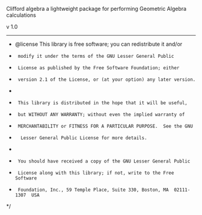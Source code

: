 Clifford algebra
a lightweight package for performing Geometric Algebra calculations

 v 1.0 
**********************************
 * @license This library is free software; you can redistribute it and/or
 *      modify it under the terms of the GNU Lesser General Public
 *      License as published by the Free Software Foundation; either
 *      version 2.1 of the License, or (at your option) any later version.
 *
 *      This library is distributed in the hope that it will be useful,
 *      but WITHOUT ANY WARRANTY; without even the implied warranty of
 *      MERCHANTABILITY or FITNESS FOR A PARTICULAR PURPOSE.  See the GNU
 *       Lesser General Public License for more details.
 *
 *      You should have received a copy of the GNU Lesser General Public
 *      License along with this library; if not, write to the Free Software
 *      Foundation, Inc., 59 Temple Place, Suite 330, Boston, MA  02111-1307  USA
 */
